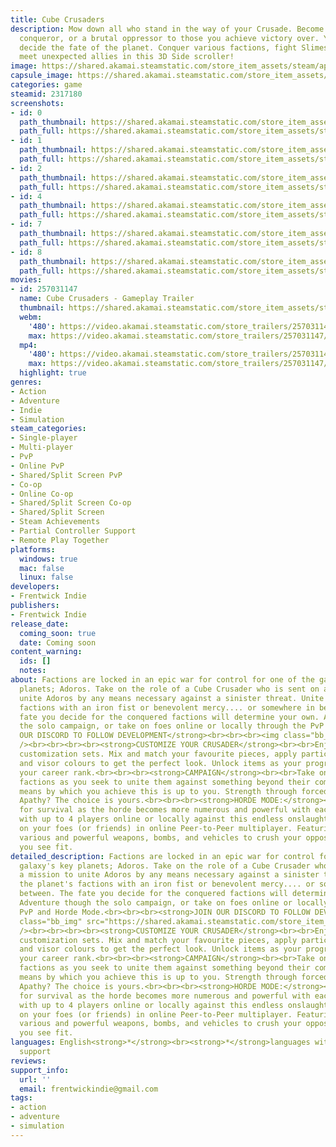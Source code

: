 ```yaml
---
title: Cube Crusaders
description: Mow down all who stand in the way of your Crusade. Become a benevolent
  conqueror, or a brutal oppressor to those you achieve victory over. Your actions
  decide the fate of the planet. Conquer various factions, fight Slimes, Undead, and
  meet unexpected allies in this 3D Side scroller!
image: https://shared.akamai.steamstatic.com/store_item_assets/steam/apps/2317180/header.jpg?t=1726688306
capsule_image: https://shared.akamai.steamstatic.com/store_item_assets/steam/apps/2317180/capsule_231x87.jpg?t=1726688306
categories: game
steamid: 2317180
screenshots:
- id: 0
  path_thumbnail: https://shared.akamai.steamstatic.com/store_item_assets/steam/apps/2317180/ss_e01e1f65de62d8eacf05593fa5c3ed91d6e0761e.600x338.jpg?t=1726688306
  path_full: https://shared.akamai.steamstatic.com/store_item_assets/steam/apps/2317180/ss_e01e1f65de62d8eacf05593fa5c3ed91d6e0761e.1920x1080.jpg?t=1726688306
- id: 1
  path_thumbnail: https://shared.akamai.steamstatic.com/store_item_assets/steam/apps/2317180/ss_76135a6be213ec93c116db0672e3d5121d4ecbc4.600x338.jpg?t=1726688306
  path_full: https://shared.akamai.steamstatic.com/store_item_assets/steam/apps/2317180/ss_76135a6be213ec93c116db0672e3d5121d4ecbc4.1920x1080.jpg?t=1726688306
- id: 2
  path_thumbnail: https://shared.akamai.steamstatic.com/store_item_assets/steam/apps/2317180/ss_4a31038b7e10854d9f9d4614f25b11409ad41152.600x338.jpg?t=1726688306
  path_full: https://shared.akamai.steamstatic.com/store_item_assets/steam/apps/2317180/ss_4a31038b7e10854d9f9d4614f25b11409ad41152.1920x1080.jpg?t=1726688306
- id: 4
  path_thumbnail: https://shared.akamai.steamstatic.com/store_item_assets/steam/apps/2317180/ss_950112d449885fc00b6c017895c514a27920f8dc.600x338.jpg?t=1726688306
  path_full: https://shared.akamai.steamstatic.com/store_item_assets/steam/apps/2317180/ss_950112d449885fc00b6c017895c514a27920f8dc.1920x1080.jpg?t=1726688306
- id: 7
  path_thumbnail: https://shared.akamai.steamstatic.com/store_item_assets/steam/apps/2317180/ss_228369ec26e54b4e059118610bbbd6de00a330bc.600x338.jpg?t=1726688306
  path_full: https://shared.akamai.steamstatic.com/store_item_assets/steam/apps/2317180/ss_228369ec26e54b4e059118610bbbd6de00a330bc.1920x1080.jpg?t=1726688306
- id: 8
  path_thumbnail: https://shared.akamai.steamstatic.com/store_item_assets/steam/apps/2317180/ss_45b0a7895bfff988c5be776e58f9d8c8bfe6c3a1.600x338.jpg?t=1726688306
  path_full: https://shared.akamai.steamstatic.com/store_item_assets/steam/apps/2317180/ss_45b0a7895bfff988c5be776e58f9d8c8bfe6c3a1.1920x1080.jpg?t=1726688306
movies:
- id: 257031147
  name: Cube Crusaders - Gameplay Trailer
  thumbnail: https://shared.akamai.steamstatic.com/store_item_assets/steam/apps/257031147/movie.293x165.jpg?t=1718336037
  webm:
    '480': https://video.akamai.steamstatic.com/store_trailers/257031147/movie480_vp9.webm?t=1718336037
    max: https://video.akamai.steamstatic.com/store_trailers/257031147/movie_max_vp9.webm?t=1718336037
  mp4:
    '480': https://video.akamai.steamstatic.com/store_trailers/257031147/movie480.mp4?t=1718336037
    max: https://video.akamai.steamstatic.com/store_trailers/257031147/movie_max.mp4?t=1718336037
  highlight: true
genres:
- Action
- Adventure
- Indie
- Simulation
steam_categories:
- Single-player
- Multi-player
- PvP
- Online PvP
- Shared/Split Screen PvP
- Co-op
- Online Co-op
- Shared/Split Screen Co-op
- Shared/Split Screen
- Steam Achievements
- Partial Controller Support
- Remote Play Together
platforms:
  windows: true
  mac: false
  linux: false
developers:
- Frentwick Indie
publishers:
- Frentwick Indie
release_date:
  coming_soon: true
  date: Coming soon
content_warning:
  ids: []
  notes:
about: Factions are locked in an epic war for control for one of the galaxy's key
  planets; Adoros. Take on the role of a Cube Crusader who is sent on a mission to
  unite Adoros by any means necessary against a sinister threat. Unite the planet's
  factions with an iron fist or benevolent mercy.... or somewhere in between. The
  fate you decide for the conquered factions will determine your own. Adventure though
  the solo campaign, or take on foes online or locally through the PvP and Horde Mode.<br><br><br><strong>JOIN
  OUR DISCORD TO FOLLOW DEVELOPMENT</strong><br><br><br><img class="bb_img" src="https://shared.akamai.steamstatic.com/store_item_assets/steam/apps/2317180/extras/DiscordBanner.png?t=1726688306"
  /><br><br><br><br><strong>CUSTOMIZE YOUR CRUSADER</strong><br><br>Enjoy the 2000+
  customization sets. Mix and match your favourite pieces, apply particle effects,
  and visor colours to get the perfect look. Unlock items as your progress through
  your career rank.<br><br><br><strong>CAMPAIGN</strong><br><br>Take on Adoros' various
  factions as you seek to unite them against something beyond their comprehension...<br>The
  means by which you achieve this is up to you. Strength through forced unity? Autonomy?
  Apathy? The choice is yours.<br><br><br><strong>HORDE MODE:</strong><br><br>Fight
  for survival as the horde becomes more numerous and powerful with each new wave,
  with up to 4 players online or locally against this endless onslaught...<br><br><br><strong>MULTIPLAYER:</strong><br><br>Take
  on your foes (or friends) in online Peer-to-Peer multiplayer. Featuring a sandbox
  various and powerful weapons, bombs, and vehicles to crush your opposition however
  you see fit.
detailed_description: Factions are locked in an epic war for control for one of the
  galaxy's key planets; Adoros. Take on the role of a Cube Crusader who is sent on
  a mission to unite Adoros by any means necessary against a sinister threat. Unite
  the planet's factions with an iron fist or benevolent mercy.... or somewhere in
  between. The fate you decide for the conquered factions will determine your own.
  Adventure though the solo campaign, or take on foes online or locally through the
  PvP and Horde Mode.<br><br><br><strong>JOIN OUR DISCORD TO FOLLOW DEVELOPMENT</strong><br><br><br><img
  class="bb_img" src="https://shared.akamai.steamstatic.com/store_item_assets/steam/apps/2317180/extras/DiscordBanner.png?t=1726688306"
  /><br><br><br><br><strong>CUSTOMIZE YOUR CRUSADER</strong><br><br>Enjoy the 2000+
  customization sets. Mix and match your favourite pieces, apply particle effects,
  and visor colours to get the perfect look. Unlock items as your progress through
  your career rank.<br><br><br><strong>CAMPAIGN</strong><br><br>Take on Adoros' various
  factions as you seek to unite them against something beyond their comprehension...<br>The
  means by which you achieve this is up to you. Strength through forced unity? Autonomy?
  Apathy? The choice is yours.<br><br><br><strong>HORDE MODE:</strong><br><br>Fight
  for survival as the horde becomes more numerous and powerful with each new wave,
  with up to 4 players online or locally against this endless onslaught...<br><br><br><strong>MULTIPLAYER:</strong><br><br>Take
  on your foes (or friends) in online Peer-to-Peer multiplayer. Featuring a sandbox
  various and powerful weapons, bombs, and vehicles to crush your opposition however
  you see fit.
languages: English<strong>*</strong><br><strong>*</strong>languages with full audio
  support
reviews:
support_info:
  url: ''
  email: frentwickindie@gmail.com
tags:
- action
- adventure
- simulation
---
```


